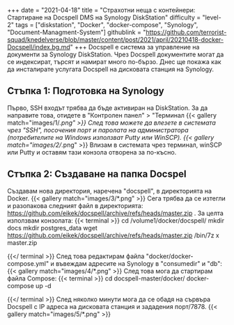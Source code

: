 +++
date = "2021-04-18"
title = "Страхотни неща с контейнери: Стартиране на Docspell DMS на Synology DiskStation"
difficulty = "level-2"
tags = ["diskstation", "Docker", "docker-compose", "Synology", "Document-Managment-System"]
githublink = "https://github.com/terrorist-squad/knedelverse/blob/master/content/post/2021/april/20210418-docker-Docspell/index.bg.md"
+++
Docspell е система за управление на документи за Synology DiskStation. Чрез Docspell документите могат да се индексират, търсят и намират много по-бързо. Днес ще покажа как да инсталирате услугата Docspell на дисковата станция на Synology.
## Стъпка 1: Подготовка на Synology
Първо, SSH входът трябва да бъде активиран на DiskStation. За да направите това, отидете в "Контролен панел" > "Терминал
{{< gallery match="images/1/*.png" >}}
След това можете да влезете в системата чрез "SSH", посочения порт и паролата на администратора (потребителите на Windows използват Putty или WinSCP).
{{< gallery match="images/2/*.png" >}}
Влизам в системата чрез терминал, winSCP или Putty и оставям тази конзола отворена за по-късно.
## Стъпка 2: Създаване на папка Docspel
Създавам нова директория, наречена "docspell", в директорията на Docker.
{{< gallery match="images/3/*.png" >}}
Сега трябва да се изтегли и разопакова следният файл в директорията: https://github.com/eikek/docspell/archive/refs/heads/master.zip . За целта използвам конзолата:
{{< terminal >}}
cd /volume1/docker/docspell/
mkdir docs
mkdir postgres_data
wget https://github.com/eikek/docspell/archive/refs/heads/master.zip 
/bin/7z x master.zip

{{</ terminal >}}
След това редактирам файла "docker/docker-compose.yml" и въвеждам адресите на Synology в "consumedir" и "db":
{{< gallery match="images/4/*.png" >}}
След това мога да стартирам файла Compose:
{{< terminal >}}
cd docspell-master/docker/
docker-compose up -d

{{</ terminal >}}
След няколко минути мога да се обадя на сървъра Docspell с IP адреса на дисковата станция и зададения порт/7878.
{{< gallery match="images/5/*.png" >}}
